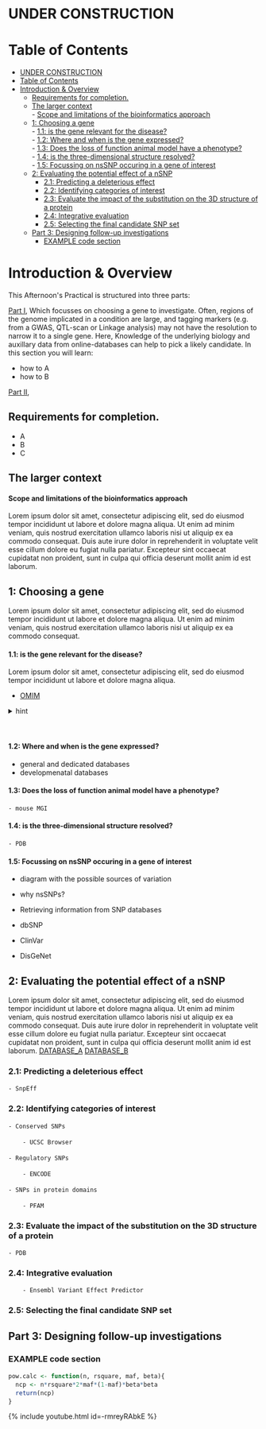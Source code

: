 
# UNDER CONSTRUCTION


# Table of Contents
<!-- TOC depthFrom:1 depthTo:6 withLinks:1 updateOnSave:0 orderedList:0 -->

- [UNDER CONSTRUCTION](#under-construction)  
- [Table of Contents](#table-of-contents)  
- [Introduction & Overview](#introduction-overview)  
	- [Requirements for completion.](#requirements-for-completion)  
	- [The larger context](#the-larger-context)  
			- [Scope and limitations of the bioinformatics approach](#scope-and-limitations-of-the-bioinformatics-approach)  
	- [1: Choosing a gene](#1-choosing-a-gene)  
			- [1.1: is the gene relevant for the disease?](#11-is-the-gene-relevant-for-the-disease)  
			- [1.2: Where and when is the gene expressed?](#12-where-and-when-is-the-gene-expressed)  
			- [1.3: Does the loss of function animal model have a phenotype?](#13-does-the-loss-of-function-animal-model-have-a-phenotype)  
			- [1.4: is the three-dimensional structure resolved?](#14-is-the-three-dimensional-structure-resolved)  
			- [1.5: Focussing on nsSNP occuring in a gene of interest](#15-focussing-on-nssnp-occuring-in-a-gene-of-interest)  
	- [2: Evaluating the potential effect of a nSNP](#2-evaluating-the-potential-effect-of-a-nsnp)  
		- [2.1: Predicting a deleterious effect](#21-predicting-a-deleterious-effect)  
		- [2.2: Identifying categories of interest](#22-identifying-categories-of-interest)  
		- [2.3:  Evaluate the impact of the substitution on the 3D structure of a protein](#23-evaluate-the-impact-of-the-substitution-on-the-3d-structure-of-a-protein)  
		- [2.4: Integrative evaluation](#24-integrative-evaluation)  
		- [2.5: Selecting the final candidate SNP set](#25-selecting-the-final-candidate-snp-set)  
	- [Part 3: Designing follow-up investigations](#part-3-designing-follow-up-investigations)  
		- [EXAMPLE code section](#example-code-section)

<!-- /TOC -->

# Introduction & Overview
This Afternoon's Practical is structured into three parts:

[Part I](#1-choosing-a-gene),  Which focusses on choosing a gene to investigate. Often, regions of the genome implicated in a condition are large, and tagging markers (e.g. from a GWAS, QTL-scan or Linkage analysis) may not have the resolution to narrow it to a single gene.
Here, Knowledge of the underlying biology and auxillary data from online-databases can help to pick a likely candidate.
In this section you will learn:

 - how to A
 - how to B


 [Part II](#2-identifying-a-set-of-candidate-snps),

## Requirements for completion.
 - A
 - B
 - C

## The larger context
#### Scope and limitations of the bioinformatics approach
Lorem ipsum dolor sit amet, consectetur adipiscing elit, sed do eiusmod tempor incididunt ut labore et dolore magna aliqua. Ut enim ad minim veniam, quis nostrud exercitation ullamco laboris nisi ut aliquip ex ea commodo consequat. Duis aute irure dolor in reprehenderit in voluptate velit esse cillum dolore eu fugiat nulla pariatur. Excepteur sint occaecat cupidatat non proident, sunt in culpa qui officia deserunt mollit anim id est laborum.





## 1: Choosing a gene
Lorem ipsum dolor sit amet, consectetur adipiscing elit, sed do eiusmod tempor incididunt ut labore et dolore magna aliqua. Ut enim ad minim veniam, quis nostrud exercitation ullamco laboris nisi ut aliquip ex ea commodo consequat.
#### 1.1: is the gene relevant for the disease?
Lorem ipsum dolor sit amet, consectetur adipiscing elit, sed do eiusmod tempor incididunt ut labore et dolore magna aliqua.  
- [OMIM](https://www.omim.org/entry/123631?search=CRYBA4&highlight=cryba4)  


<details><summary>hint</summary>
<p>


   ![test_figure](figures/test_figure1.png)  



</p>
</details>


<br>
<br>

#### 1.2: Where and when is the gene expressed?
- general and dedicated databases
- developmenatal databases

#### 1.3: Does the loss of function animal model have a phenotype?
	- mouse MGI
#### 1.4: is the three-dimensional structure resolved?
	- PDB

#### 1.5: Focussing on nsSNP occuring in a gene of interest
- diagram with the possible sources of variation
- why nsSNPs?
- Retrieving information from SNP databases



- dbSNP
- ClinVar
- DisGeNet

## 2: Evaluating the potential effect of a nSNP
Lorem ipsum dolor sit amet, consectetur adipiscing elit, sed do eiusmod tempor incididunt ut labore et dolore magna aliqua. Ut enim ad minim veniam, quis nostrud exercitation ullamco laboris nisi ut aliquip ex ea commodo consequat. Duis aute irure dolor in reprehenderit in voluptate velit esse cillum dolore eu fugiat nulla pariatur. Excepteur sint occaecat cupidatat non proident, sunt in culpa qui officia deserunt mollit anim id est laborum.
[DATABASE_A](https://www.youtube.com/watch?v=dQw4w9WgXcQ)
[DATABASE_B](https://www.youtube.com/watch?v=UWRyj5cHIQA)




### 2.1: Predicting a deleterious effect
	- SnpEff

### 2.2: Identifying categories of interest

	- Conserved SNPs

		- UCSC Browser

	- Regulatory SNPs

		- ENCODE

	- SNPs in protein domains

		- PFAM

### 2.3:  Evaluate the impact of the substitution on the 3D structure of a protein

	- PDB

### 2.4: Integrative evaluation

		- Ensembl Variant Effect Predictor

### 2.5: Selecting the final candidate SNP set


## Part 3: Designing follow-up investigations





### EXAMPLE code section
```R
pow.calc <- function(n, rsquare, maf, beta){
  ncp <- n*rsquare*2*maf*(1-maf)*beta*beta
  return(ncp)
}
```


{% include youtube.html id=-rmreyRAbkE %}
